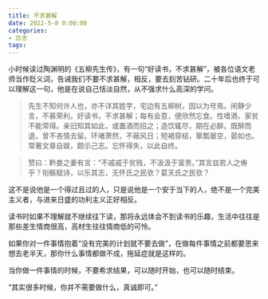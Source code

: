 ```yaml
---
title: 不求甚解
date: 2022-5-8 0:00:00
categories:
- 日志
tags:
---
```


小时候读过陶渊明的《五柳先生传》，有一句“好读书，不求甚解”，被各位语文老师当作贬义词，告诫我们不要不求甚解，相反，要去刻苦钻研。二十年后也终于可以理解这一句，他是在说自己恬淡自然，从不强求什么高深的学问。

>先生不知何许人也，亦不详其姓字，宅边有五柳树，因以为号焉。闲静少言，不慕荣利。好读书，不求甚解；每有会意，便欣然忘食。性嗜酒，家贫不能常得。亲旧知其如此，或置酒而招之；造饮辄尽，期在必醉。既醉而退，曾不吝情去留。环堵萧然，不蔽风日；短褐穿结，箪瓢屡空，晏如也。常著文章自娱，颇示己志。忘怀得失，以此自终。

>赞曰：黔娄之妻有言：“不戚戚于贫贱，不汲汲于富贵。”其言兹若人之俦乎？衔觞赋诗，以乐其志，无怀氏之民欤？葛天氏之民欤？

这不是说他是一个得过且过的人，只是说他是一个安于当下的人，绝不是一个完美主义者，与进来日盛的功利主义正好相反。

读书时如果不理解就不继续往下读，那将永远体会不到读书的乐趣，生活中往往是那些差生情商很高，高材生往往情商低的可怜。

如果你对一件事情抱着“没有完美的计划就不要去做”，在做每件事情之前都要思来想去老半天，那你什么事情都做不成，拖延症就是这样的。

当你做一件事情的时候，不要希求结果，可以随时开始，也可以随时结束。

“其实很多时候，你并不需要做什么，真诚即可。”